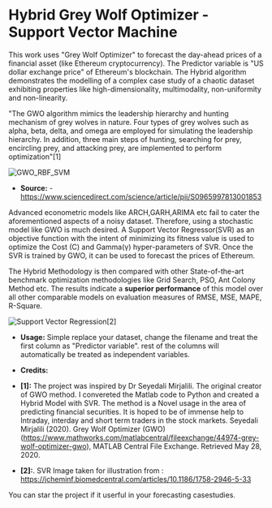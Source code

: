 # Hybrid Grey Wolf Optimizer - Support Vector Machine
This work uses "Grey Wolf Optimizer" to forecast the day-ahead prices of a financial asset (like Ethereum cryptocurrency). The Predictor variable is "US dollar exchange price" of Ethereum's blockchain. The Hybrid algorithm demonstrates the modelling of a complex case study of a chaotic dataset exhibiting properties like high-dimensionality, multimodality, non-uniformity and non-linearity. 

"The GWO algorithm mimics the leadership hierarchy and hunting mechanism of grey wolves in nature. Four types of grey wolves such as alpha, beta, delta, and omega are employed for simulating the leadership hierarchy. In addition, three main steps of hunting, searching for prey, encircling prey, and attacking prey, are implemented to perform optimization"[1] 

![GWO_RBF_SVM](https://in.mathworks.com/matlabcentral/mlc-downloads/downloads/submissions/44974/versions/9/screenshot.jpg)
* **Source:** - https://www.sciencedirect.com/science/article/pii/S0965997813001853

Advanced econometric models like ARCH,GARH,ARIMA etc fail to cater the aforementioned aspects of a noisy dataset. Therefore, using a stochastic model like GWO is much desired. A Support Vector Regressor(SVR) as an objective function with the intent of minimizing its fitness value is used to optimize the Cost (C) and Gamma(γ) hyper-parameters of SVR. Once the SVR is trained by GWO, it can be used to forecast the prices of Ethereum.

The Hybrid Methodology is then compared with other State-of-the-art benchmark optimization methodologies like Grid Search, PSO, Ant Colony Method etc. The results indicate a **superior performance** of this model over all other comparable models on evaluation measures of RMSE, MSE, MAPE, R-Square. 

![Support Vector Regression](https://www.researchgate.net/profile/Frank_Boeckler/publication/248396465/figure/fig12/AS:669695405461539@1536679235653/Support-vector-regression-SVR-Illustration-of-an-SVR-regression-function-represented_W640.jpg)[2]

* **Usage:** Simple replace your dataset, change the filename and treat the first column as "Predictor variable". rest of the columns will automatically be treated as independent variables. 

* **Credits:**
* **[1]:** The project was inspired by Dr Seyedali Mirjalili. The original creator of GWO method. I convereted the Matlab code to Python and created a Hybrid Model with SVR. The method is a Novel usage in the area of predicting financial securities. It is hoped to be of immense help to Intraday, interday and short term traders in the stock markets.
 Seyedali Mirjalili (2020). Grey Wolf Optimizer (GWO) (https://www.mathworks.com/matlabcentral/fileexchange/44974-grey-wolf-optimizer-gwo), MATLAB Central File Exchange. Retrieved May 28, 2020.
 
* **[2]:**. SVR Image taken for illustration from : https://jcheminf.biomedcentral.com/articles/10.1186/1758-2946-5-33

You can star the project if it userful in your forecasting casestudies.
